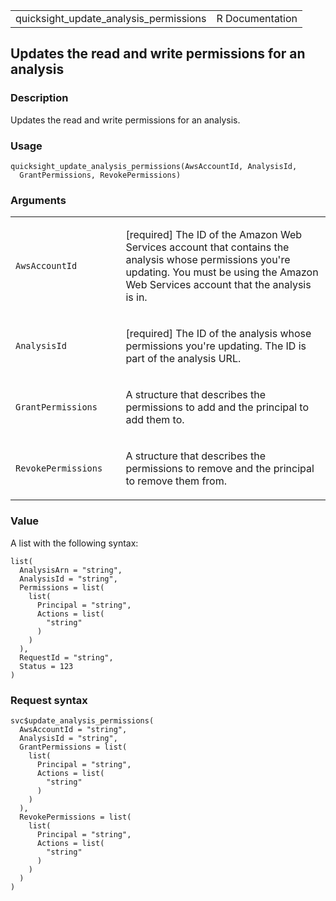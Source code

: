 <table style="width: 100%;">
<tbody>
<tr class="odd">
<td>quicksight_update_analysis_permissions</td>
<td style="text-align: right;">R Documentation</td>
</tr>
</tbody>
</table>

## Updates the read and write permissions for an analysis

### Description

Updates the read and write permissions for an analysis.

### Usage

    quicksight_update_analysis_permissions(AwsAccountId, AnalysisId,
      GrantPermissions, RevokePermissions)

### Arguments

<table>
<colgroup>
<col style="width: 35%" />
<col style="width: 65%" />
</colgroup>
<tbody>
<tr class="odd">
<td><code
id="quicksight_update_analysis_permissions_:_AwsAccountId">AwsAccountId</code></td>
<td><p>[required] The ID of the Amazon Web Services account that
contains the analysis whose permissions you're updating. You must be
using the Amazon Web Services account that the analysis is in.</p></td>
</tr>
<tr class="even">
<td><code
id="quicksight_update_analysis_permissions_:_AnalysisId">AnalysisId</code></td>
<td><p>[required] The ID of the analysis whose permissions you're
updating. The ID is part of the analysis URL.</p></td>
</tr>
<tr class="odd">
<td><code
id="quicksight_update_analysis_permissions_:_GrantPermissions">GrantPermissions</code></td>
<td><p>A structure that describes the permissions to add and the
principal to add them to.</p></td>
</tr>
<tr class="even">
<td><code
id="quicksight_update_analysis_permissions_:_RevokePermissions">RevokePermissions</code></td>
<td><p>A structure that describes the permissions to remove and the
principal to remove them from.</p></td>
</tr>
</tbody>
</table>

### Value

A list with the following syntax:

    list(
      AnalysisArn = "string",
      AnalysisId = "string",
      Permissions = list(
        list(
          Principal = "string",
          Actions = list(
            "string"
          )
        )
      ),
      RequestId = "string",
      Status = 123
    )

### Request syntax

    svc$update_analysis_permissions(
      AwsAccountId = "string",
      AnalysisId = "string",
      GrantPermissions = list(
        list(
          Principal = "string",
          Actions = list(
            "string"
          )
        )
      ),
      RevokePermissions = list(
        list(
          Principal = "string",
          Actions = list(
            "string"
          )
        )
      )
    )
